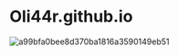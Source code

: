 # Oli44r.github.io


![a99bfa0bee8d370ba1816a3590149eb51](https://github.com/user-attachments/assets/34f8b824-bb2f-4c14-8483-dc88a5254072)
